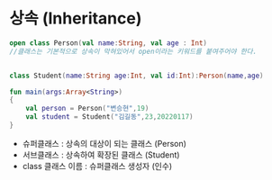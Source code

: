 # 상속 (Inheritance)

```kt
open class Person(val name:String, val age : Int)
//클래스는 기본적으로 상속이 막혀있어서 open이라는 키워드를 붙여주어야 한다.


class Student(name:String age:Int, val id:Int):Person(name,age)

fun main(args:Array<String>)
{
    val person = Person("변승현",19)
    val student = Student("김길동",23,20220117)
}
```

- 슈퍼클래스 : 상속의 대상이 되는 클래스 (Person)
- 서브클래스 : 상속하여 확장된 클래스 (Student)
- class 클래스 이름 : 슈퍼클래스 생성자 (인수)